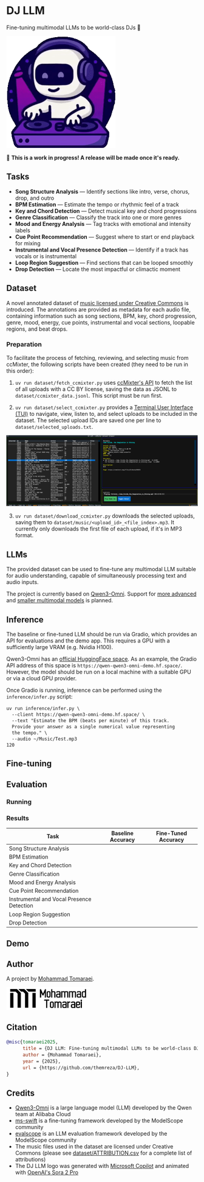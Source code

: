 # DJ LLM

Fine-tuning multimodal LLMs to be world-class DJs 🎵

![](assets/images/dj-llm.gif)

🚧 **This is a work in progress! A release will be made once it's ready.**

## Tasks

- **Song Structure Analysis** — Identify sections like intro, verse, chorus, drop, and outro  
- **BPM Estimation** — Estimate the tempo or rhythmic feel of a track  
- **Key and Chord Detection** — Detect musical key and chord progressions  
- **Genre Classification** — Classify the track into one or more genres  
- **Mood and Energy Analysis** — Tag tracks with emotional and intensity labels
- **Cue Point Recommendation** — Suggest where to start or end playback for mixing  
- **Instrumental and Vocal Presence Detection** — Identify if a track has vocals or is instrumental  
- **Loop Region Suggestion** — Find sections that can be looped smoothly  
- **Drop Detection** — Locate the most impactful or climactic moment  

## Dataset

A novel annotated dataset of [music licensed under Creative Commons](https://ccmixter.org) is introduced. The annotations are provided as metadata for each audio file, containing information such as song sections, BPM, key, chord progression, genre, mood, energy, cue points, instrumental and vocal sections, loopable regions, and beat drops.

### Preparation

To facilitate the process of fetching, reviewing, and selecting music from ccMixter, the following scripts have been created (they need to be run in this order):

1. `uv run dataset/fetch_ccmixter.py` uses [ccMixter's API](https://ccmixter.org/query-api) to fetch the list of all uploads with a CC BY license, saving the data as JSONL to `dataset/ccmixter_data.jsonl`. This script must be run first.

2. `uv run dataset/select_ccmixter.py` provides a [Terminal User Interface (TUI)](https://github.com/Textualize/textual) to navigate, view, listen to, and select uploads to be included in the dataset. The selected upload IDs are saved one per line to `dataset/selected_uploads.txt`.

![](assets/images/ccmixter-browser.png)

3. `uv run dataset/download_ccmixter.py` downloads the selected uploads, saving them to `dataset/music/<upload_id>_<file_index>.mp3`. It currently only downloads the first file of each upload, if it's in MP3 format.

## LLMs

The provided dataset can be used to fine-tune any multimodal LLM suitable for audio understanding, capable of simultaneously processing text and audio inputs.

The project is currently based on [Qwen3-Omni](https://github.com/QwenLM/Qwen3-Omni). Support for [more advanced](https://github.com/BradyFU/Awesome-Multimodal-Large-Language-Models) and [smaller multimodal models](https://github.com/stevelaskaridis/awesome-mobile-llm) is planned.

## Inference

The baseline or fine-tuned LLM should be run via Gradio, which provides an API for evaluations and the demo app. This requires a GPU with a sufficiently large VRAM (e.g. Nvidia H100).

Qwen3-Omni has an [official HuggingFace space](https://huggingface.co/spaces/Qwen/Qwen3-Omni-Demo). As an example, the Gradio API address of this space is `https://qwen-qwen3-omni-demo.hf.space/`. However, the model should be run on a local machine with a suitable GPU or via a cloud GPU provider.

Once Gradio is running, inference can be performed using the `inference/infer.py` script:

```
uv run inference/infer.py \
  --client https://qwen-qwen3-omni-demo.hf.space/ \
  --text "Estimate the BPM (beats per minute) of this track. 
  Provide your answer as a single numerical value representing 
  the tempo." \
  --audio ~/Music/Test.mp3
120
```

## Fine-tuning

## Evaluation

### Running

### Results

| Task                                      | Baseline Accuracy | Fine-Tuned Accuracy |
|------------------------------------------|-------------------|---------------------|
| Song Structure Analysis                  |                   |                     |
| BPM Estimation                           |                   |                     |
| Key and Chord Detection                  |                   |                     |
| Genre Classification                     |                   |                     |
| Mood and Energy Analysis                 |                   |                     |
| Cue Point Recommendation                 |                   |                     |
| Instrumental and Vocal Presence Detection|                   |                     |
| Loop Region Suggestion                   |                   |                     |
| Drop Detection                           |                   |                     |

## Demo

## Author

A project by [Mohammad Tomaraei](https://www.linkedin.com/in/tomaraei/).

![](assets/images/mt.png)

## Citation

```bibtex
@misc{tomaraei2025,
      title = {DJ LLM: Fine-tuning multimodal LLMs to be world-class DJs},
      author = {Mohammad Tomaraei},
      year = {2025},
      url = {https://github.com/themreza/DJ-LLM},
}
```

## Credits

* [Qwen3-Omni](https://github.com/QwenLM/Qwen3-Omni) is a large language model (LLM) developed by the Qwen team at Alibaba Cloud
* [ms-swift](https://github.com/modelscope/ms-swift) is a fine-tuning framework developed by the ModelScope community
* [evalscope](https://github.com/modelscope/evalscope) is an LLM evaluation framework developed by the ModelScope community
* The music files used in the dataset are licensed under Creative Commons (please see [dataset/ATTRIBUTION.csv](dataset/ATTRIBUTION.md) for a complete list of attributions)
* The DJ LLM logo was generated with [Microsoft Copilot](https://copilot.microsoft.com/) and animated with [OpenAI's Sora 2 Pro](https://platform.openai.com/docs/models/sora-2-pro)
